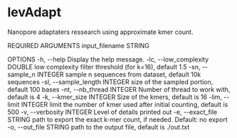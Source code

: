 # levAdapt
Nanopore adaptaters ressearch using approximate kmer count.

REQUIRED ARGUMENTS
    input_filename STRING

OPTIONS
    -h, --help
          Display the help message.
    -lc, --low_complexity DOUBLE
          low complexity filter threshold (for k=16), default 1.5
    -sn, --sample_n INTEGER
          sample n sequences from dataset, default 10k sequences
    -sl, --sample_length INTEGER
          size of the sampled portion, default 100 bases
    -nt, --nb_thread INTEGER
          Number of thread to work with, default is 4
    -k, --kmer_size INTEGER
          Size of the kmers, default is 16
    -lim, --limit INTEGER
          limit the number of kmer used after initial counting, default is 500
    -v, --verbosity INTEGER
          Level of details printed out
    -e, --exact_file STRING
          path to export the exact k-mer count, if needed. Default: no export
    -o, --out_file STRING
          path to the output file, default is ./out.txt
